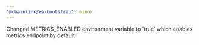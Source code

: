 ```yaml
---
'@chainlink/ea-bootstrap': minor
---
```


Changed METRICS_ENABLED environment variable to 'true' which enables metrics endpoint by default
